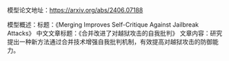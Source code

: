模型论文地址：https://arxiv.org/abs/2406.07188

模型概述：标题：《Merging Improves Self-Critique Against Jailbreak Attacks》
中文文章标题：《合并改进了对越狱攻击的自我批判》
文章内容：研究提出一种新方法通过合并技术增强自我批判机制，有效提高对越狱攻击的防御能力。
